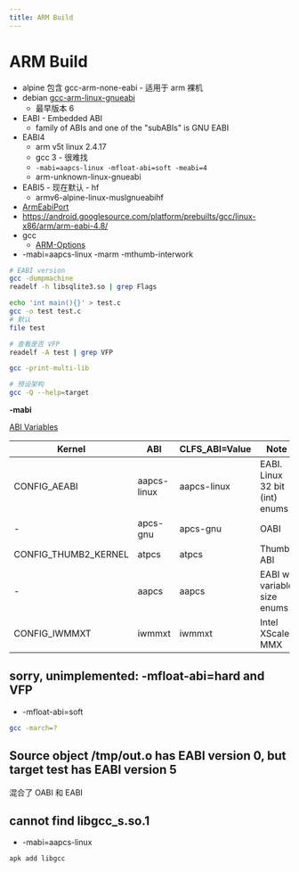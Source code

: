 ```yaml
---
title: ARM Build
---
```


# ARM Build

- alpine 包含 gcc-arm-none-eabi - 适用于 arm 裸机
- debian [gcc-arm-linux-gnueabi](https://packages.debian.org/unstable/gcc-arm-linux-gnueabi)
  - 最早版本 6
- EABI - Embedded ABI
  - family of ABIs and one of the "subABIs" is GNU EABI
- EABI4
  - arm v5t linux 2.4.17
  - gcc 3 - 很难找
  - `-mabi=aapcs-linux -mfloat-abi=soft -meabi=4`
  - arm-unknown-linux-gnueabi
- EABI5 - 现在默认 - hf
  - armv6-alpine-linux-muslgnueabihf
- [ArmEabiPort](https://wiki.debian.org/ArmEabiPort)
- https://android.googlesource.com/platform/prebuilts/gcc/linux-x86/arm/arm-eabi-4.8/
- gcc
  - [ARM-Options](https://gcc.gnu.org/onlinedocs/gcc/ARM-Options.html)
- -mabi=aapcs-linux -marm -mthumb-interwork


```bash
# EABI version
gcc -dumpmachine
readelf -h libsqlite3.so | grep Flags

echo 'int main(){}' > test.c
gcc -o test test.c
# 默认
file test

# 查看是否 VFP
readelf -A test | grep VFP

gcc -print-multi-lib

# 预设架构
gcc -Q --help=target
```

**-mabi**

[ABI Variables](http://kanj.github.io/elfs/book/armMusl/cross-tools/abi.html)

| Kernel               | ABI         | CLFS_ABI=Value | Note                           |
| -------------------- | ----------- | -------------- | ------------------------------ |
| CONFIG_AEABI         | aapcs-linux | aapcs-linux    | EABI. Linux 32 bit (int) enums |
| -                    | apcs-gnu    | apcs-gnu       | OABI                           |
| CONFIG_THUMB2_KERNEL | atpcs       | atpcs          | Thumb ABI                      |
| -                    | aapcs       | aapcs          | EABI w/ variable size enums    |
| CONFIG_IWMMXT        | iwmmxt      | iwmmxt         | Intel XScale MMX               |

## sorry, unimplemented: -mfloat-abi=hard and VFP

- -mfloat-abi=soft

```bash
gcc -march=?
```

## Source object /tmp/out.o has EABI version 0, but target test has EABI version 5

混合了 OABI 和 EABI

## cannot find libgcc_s.so.1

- -mabi=aapcs-linux

```bash
apk add libgcc
```
